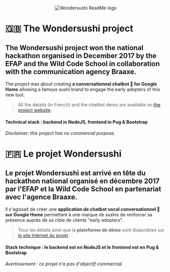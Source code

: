 <p align="center"><img src="https://s26.postimg.cc/hrlfmruu1/wondersushilogotext250.png" alt="Wondersushi ReadMe logo")</p>

# 🇬🇧 The Wondersushi project

## The Wondersushi project won the national hackathon organised in December 2017 by the EFAP and the Wild Code School in collaboration with the communication agency Braaxe.

The project was about creating **a conversationnal chatbot 🤖 for Google Home** allowing a famous sushi brand to engage the early adopters of this new tool.

> All the details (in French) and the chatbot demo are available on [the project website](https://wondersushi.herokuapp.com).

#### Technical stack : backend in NodeJS, frontend in Pug & Bootstrap

*Disclaimer: this project has no commercial purpose.*

# 🇫🇷 Le projet Wondersushi

## Le projet Wondersushi est **arrivé en tête du hackathon national** organisé en décembre 2017 par l'EFAP et la Wild Code School en partenariat avec l'agence Braaxe.

Il s'agissait de créer une **application de chatbot vocal conversationnel 🤖 sur Google Home** permettant à une marque de sushis de renforcer sa présence auprès de sa cible de clients "early adopters".

> Tous les détails ainsi que la **plateforme de démo** sont disponibles sur [le site Internet du projet](https://wondersushi.herokuapp.com).

#### Stack technique : le backend est en NodeJS et le frontend est en Pug & Bootstrap

*Avertissement : ce projet n'a pas d'objectif commercial.*
